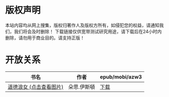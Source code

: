 # 版权声明

本站内容均从网上搜集，版权归著作人及版权方所有，如侵犯您的权益，请通知我们，我们将会及时删除！ 下载链接仅供宽带测试研究用途，请下载后在24小时内删除，请勿用于商业目的。请支持正版！

# 开放关系

| 书名 | 作者 | epub/mobi/azw3 |
| --- | --- | --- |
| [道德浪女 (点击查看图片)](https://www.dushupai.com/attachment/2024/06/06/791ad47ac57f0a9e.jpg) | 朵思.伊斯頓 | [下载](https://url89.ctfile.com/f/31084289-1357030552-72f46b?p=8866) |
